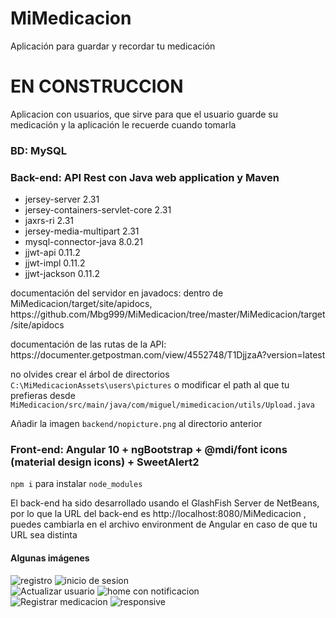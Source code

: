 # MiMedicacion
Aplicación para guardar y recordar tu medicación
# EN CONSTRUCCION

Aplicacion con usuarios, que sirve para que el usuario guarde su medicación y la aplicación le recuerde cuando tomarla

### BD: MySQL

### Back-end: API Rest con Java web application y Maven
<ul>
  <li>jersey-server 2.31</li>
  <li>jersey-containers-servlet-core 2.31</li>
  <li>jaxrs-ri 2.31</li>
  <li>jersey-media-multipart 2.31</li>
  <li>mysql-connector-java 8.0.21</li>
  <li>jjwt-api 0.11.2</li>
  <li>jjwt-impl 0.11.2</li>
  <li>jjwt-jackson 0.11.2</li>
</ul>

<p>documentación del servidor en javadocs: dentro de MiMedicacion/target/site/apidocs, https://github.com/Mbg999/MiMedicacion/tree/master/MiMedicacion/target/site/apidocs</p>
<p>documentación de las rutas de la API: https://documenter.getpostman.com/view/4552748/T1DjjzaA?version=latest</p>

<p>no olvides crear el árbol de directorios <code>C:\MiMedicacionAssets\users\pictures</code> o modificar el path al que tu prefieras desde <code>MiMedicacion/src/main/java/com/miguel/mimedicacion/utils/Upload.java</code></p>
<p>Añadir la imagen <code>backend/nopicture.png</code> al directorio anterior</p>

### Front-end: Angular 10 + ngBootstrap + @mdi/font icons (material design icons) + SweetAlert2
<p><code>npm i</code> para instalar <code>node_modules</code></p>
<p>El back-end ha sido desarrollado usando el GlashFish Server de NetBeans, por lo que la URL del back-end es http://localhost:8080/MiMedicacion , puedes cambiarla en el archivo environment de Angular en caso de que tu URL sea distinta</p>

#### Algunas imágenes

<div>
  <img src="https://i.imgur.com/t7obgit.png" alt="registro" title="registro">
  <img src="https://i.imgur.com/LFfPle1.png" alt="inicio de sesion" title="inicio de sesion">
</div>
<div>
  <img src="https://i.imgur.com/SPKfCr3.png" alt="Actualizar usuario" title="Actualizar usuario">
  <img src="https://i.imgur.com/OMmz5Je.png" alt="home con notificacion" title="home con notificacion">
</div>
<div>
  <img src="https://i.imgur.com/JmhB6ID.png" alt="Registrar medicacion" title="Registrar medicacion">
  <img src="https://i.imgur.com/pqKLXmT.png" alt="responsive" title="responsive">
</div>
